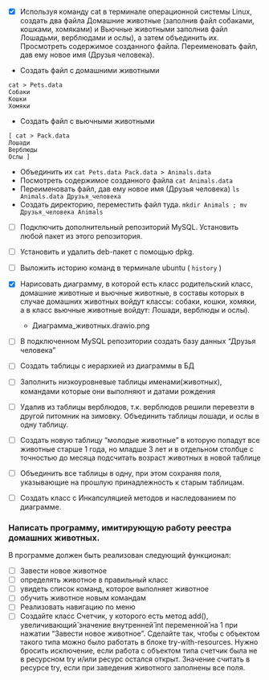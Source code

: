 - [x] Используя команду cat в терминале операционной системы Linux, создать два файла Домашние животные (заполнив файл собаками, кошками, хомяками) и Вьючные животными заполнив файл Лошадьми, верблюдами и ослы), а затем объединить их.
Просмотреть содержимое созданного файла. Переименовать файл, дав ему новое имя (Друзья человека).
- Создать файл с домашними животными
```
cat > Pets.data
Собаки
Кошки
Хомяки
```
- Создать файл с вьючными животными
```
[ cat > Pack.data
Лошади
Верблюды
Ослы ]
``` 
- Объединить их
  ` cat Pets.data Pack.data > Animals.data `
- Посмотреть содержимое созданного файла
` cat Animals.data `
- Переименовать файл, дав ему новое имя (Друзья человека)
` ls Animals.data Друзья_человека `
- Создать директорию, переместить файл туда.
` mkdir Animals ; mv Друзья_человека Animals `
- [ ] Подключить дополнительный репозиторий MySQL. Установить любой пакет
из этого репозитория.
- [ ] Установить и удалить deb-пакет с помощью dpkg.
- [ ] Выложить историю команд в терминале ubuntu ( `history` )

- [x] Нарисовать диаграмму, в которой есть класс родительский класс, домашние
животные и вьючные животные, в составы которых в случае домашних
животных войдут классы: собаки, кошки, хомяки, а в класс вьючные животные
войдут: Лошади, верблюды и ослы).
  - Диаграмма_животных.drawio.png

- [ ] В подключенном MySQL репозитории создать базу данных “Друзья
человека”
- [ ] Создать таблицы с иерархией из диаграммы в БД
- [ ] Заполнить низкоуровневые таблицы именами(животных), командами которые они выполняют и датами рождения
- [ ] Удалив из таблицы верблюдов, т.к. верблюдов решили перевезти в другой питомник на зимовку. Объединить таблицы лошади, и ослы в одну таблицу. 
- [ ] Создать новую таблицу “молодые животные” в которую попадут все животные старше 1 года, но младше 3 лет и в отдельном столбце с точностью до месяца подсчитать возраст животных в новой таблице 
- [ ] Объединить все таблицы в одну, при этом сохраняя поля, указывающие на прошлую принадлежность к старым таблицам. 
- [ ] Создать класс с Инкапсуляцией методов и наследованием по диаграмме.

### Написать программу, имитирующую работу реестра домашних животных.
В программе должен быть реализован следующий функционал:
- [ ] Завести новое животное
- [ ] определять животное в правильный класс
- [ ] увидеть список команд, которое выполняет животное
- [ ] обучить животное новым командам
- [ ] Реализовать навигацию по меню
- [ ] Создайте класс Счетчик, у которого есть метод add(), увеличивающий̆  значение внутренней̆ int переменной̆ на 1 при нажатии “Завести новое животное”.
  Сделайте так, чтобы с объектом такого типа можно было работать в блоке try-with-resources. Нужно бросить исключение, если работа с объектом типа счетчик была не в ресурсном try и/или ресурс остался открыт.
  Значение считать в ресурсе try, если при заведения животного заполнены все поля.
